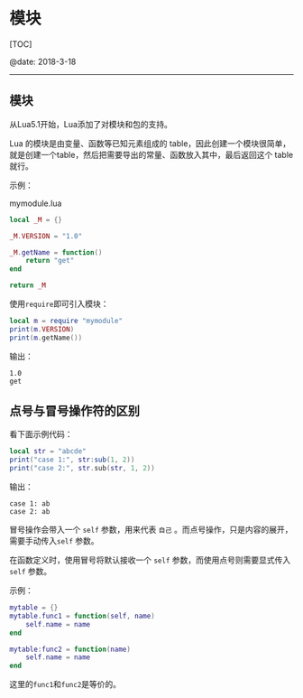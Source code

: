 ﻿# 模块

[TOC]

@date: 2018-3-18

---

## 模块

从Lua5.1开始，Lua添加了对模块和包的支持。  

Lua 的模块是由变量、函数等已知元素组成的 table，因此创建一个模块很简单，就是创建一个table，然后把需要导出的常量、函数放入其中，最后返回这个 table 就行。   

示例：  

mymodule.lua

``` lua
local _M = {}

_M.VERSION = "1.0"

_M.getName = function()
	return "get"
end

return _M
```

使用`require`即可引入模块：
``` lua
local m = require "mymodule"
print(m.VERSION)
print(m.getName())
```

输出：
```
1.0
get
```

## 点号与冒号操作符的区别

看下面示例代码：
``` lua
local str = "abcde"
print("case 1:", str:sub(1, 2))
print("case 2:", str.sub(str, 1, 2))
```
输出：
```
case 1: ab
case 2: ab
```

冒号操作会带入一个 `self` 参数，用来代表 `自己` 。而点号操作，只是内容的展开，需要手动传入`self` 参数。  

在函数定义时，使用冒号将默认接收一个 `self` 参数，而使用点号则需要显式传入 `self` 参数。  

示例：
``` lua
mytable = {}
mytable.func1 = function(self, name)
	self.name = name
end

mytable:func2 = function(name)
	self.name = name
end
```
这里的`func1`和`func2`是等价的。

